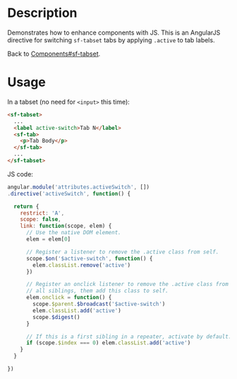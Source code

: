 # Description

Demonstrates how to enhance components with JS. This is an AngularJS directive
for switching `sf-tabset` tabs by applying `.active` to tab labels.

Back to [Components#sf-tabset](/components/#sf-tabset).

# Usage

In a tabset (no need for `<input>` this time):

```html
<sf-tabset>
  ...
  <label active-switch>Tab N</label>
  <sf-tab>
    <p>Tab Body</p>
  </sf-tab>
  ...
</sf-tabset>
```

JS code:

```javascript
angular.module('attributes.activeSwitch', [])
.directive('activeSwitch', function() {

  return {
    restrict: 'A',
    scope: false,
    link: function(scope, elem) {
      // Use the native DOM element.
      elem = elem[0]

      // Register a listener to remove the .active class from self.
      scope.$on('$active-switch', function() {
        elem.classList.remove('active')
      })

      // Register an onclick listener to remove the .active class from self and
      // all siblings, them add this class to self.
      elem.onclick = function() {
        scope.$parent.$broadcast('$active-switch')
        elem.classList.add('active')
        scope.$digest()
      }

      // If this is a first sibling in a repeater, activate by default.
      if (scope.$index === 0) elem.classList.add('active')
    }
  }

})
```